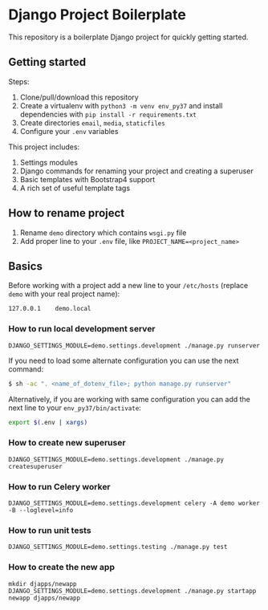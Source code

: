 # Django Project Boilerplate

This repository is a boilerplate Django project for quickly getting started.

## Getting started

Steps:

1. Clone/pull/download this repository
2. Create a virtualenv with `python3 -m venv env_py37` and install dependencies with `pip install -r requirements.txt`
3. Create directories `email`, `media`, `staticfiles`
4. Configure your `.env` variables

This project includes:

1. Settings modules
2. Django commands for renaming your project and creating a superuser
3. Basic templates with Bootstrap4 support
4. A rich set of useful template tags

## How to rename project

1. Rename `demo` directory which contains `wsgi.py` file
2. Add proper line to your `.env` file, like `PROJECT_NAME=<project_name>`


## Basics

Before working with a project add a new line to your `/etc/hosts` 
(replace `demo` with your real project name):

    127.0.0.1    demo.local


### How to run local development server

    DJANGO_SETTINGS_MODULE=demo.settings.development ./manage.py runserver

If you need to load some alternate configuration you can use the next command:

```bash
$ sh -ac ". <name_of_dotenv_file>; python manage.py runserver"
```

Alternatively, if you are working with same configuration you can add the next line
to your `env_py37/bin/activate`:

```bash
export $(.env | xargs)
```

### How to create new superuser

    DJANGO_SETTINGS_MODULE=demo.settings.development ./manage.py createsuperuser

### How to run Celery worker

    DJANGO_SETTINGS_MODULE=demo.settings.development celery -A demo worker -B --loglevel=info

### How to run unit tests

    DJANGO_SETTINGS_MODULE=demo.settings.testing ./manage.py test

### How to create the new app

    mkdir djapps/newapp
    DJANGO_SETTINGS_MODULE=demo.settings.development ./manage.py startapp newapp djapps/newapp
